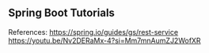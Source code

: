 ## Spring Boot Tutorials

References:
https://spring.io/guides/gs/rest-service
https://youtu.be/Nv2DERaMx-4?si=Mm7mnAumZJ2WofXR
